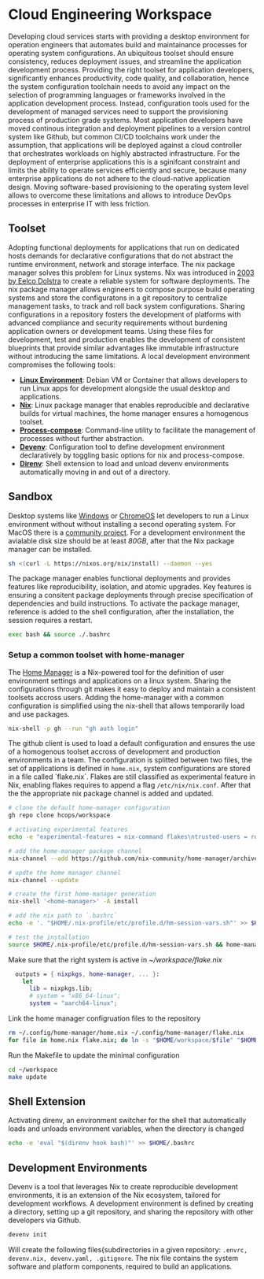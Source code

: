 # Cloud Engineering Workspace

Developing cloud services starts with providing a desktop environment for operation engineers that automates build and maintainance processes for operating system configurations. An ubiquitous toolset should ensure consistency, reduces deployment issues, and streamline the application development process. Providing the right toolset for application developers, significantly enhances productivity, code quality, and collaboration, hence the system configuration toolchain needs to avoid any impact on the selection of programming languages or frameworks involved in the application development process. Instead, configuration tools used for the development of managed services need to support the provisioning process of production grade systems. Most application developers have moved continous integration and deployment pipelines to a version control system like Github, but common CI/CD toolchains work under the assumption, that applications will be deployed against a cloud controller that orchestrates workloads on highly abstracted infrastructure. For the deployment of enterprise applications this is a sginifcant constraint and limits the ability to operate services efficiently and secure, because many enterprise applications do not adhere to the cloud-native application design. Moving software-based provisioning to the operating system level allows to overcome these limitations and allows to introduce DevOps processes in enterprise IT with less friction.

## Toolset

Adopting functional deployments for applications that run on dedicated hosts demands for declarative configurations that do not abstract the runtime environment, network and storage interface. The nix package manager solves this problem for Linux systems. Nix was introduced in [2003 by Eelco Dolstra](https://en.wikipedia.org/wiki/Nix_(package_manager)) to create a reliable system for software deployments. The nix package manager allows engineers to compose purpose build operating systems and store the configuratons in a git repository to centralize management tasks, to track and roll back system configurations. Sharing configurations in a repository fosters the development of platforms with advanced compliance and security requirements without burdening application owners or development teams. Using these files for development, test and production enables the development of consistent blueprints that provide similar advantages like immutable infrastructure without introducing the same limitations. A local development environment compromises the following tools:

* **[Linux Environment](https://chromeos.dev/en/linux)**: Debian VM or Container that allows developers to run Linux apps for development alongside the usual desktop and applications.
* **[Nix](https://nixos.org/)**: Linux package manager that enables reproducible and declarative builds for virtual machines, the home manager ensures a homogenous toolset.
* **[Process-compose](https://f1bonacc1.github.io/process-compose/)**: Command-line utility to facilitate the management of processes without further abstraction.
* **[Devenv](https://devenv.sh/)**: Configuration tool to define development environment declaratively by toggling basic options for nix and process-compose.
* **[Direnv](https://direnv.net/)**: Shell extension to load and unload devenv environments automatically moving in and out of a directory.

## Sandbox

Desktop systems like [Windows](https://learn.microsoft.com/en-us/windows/wsl/about) or [ChromeOS](https://chromeos.dev/en/linux) let developers to run a Linux environment without without installing a second operating system. For MacOS there is a [community project](https://github.com/LnL7/nix-darwin). For a development environment the avialable disk size should be at least *80GB*, after that the Nix package manager can be installed. 

```sh
sh <(curl -L https://nixos.org/nix/install) --daemon --yes
```

The package manager enables functional deployments and provides features like reproducibility, isolation, and atomic upgrades. Key features is ensuring a consitent package deployments through precise specification of dependencies and build instructions. To activate the package manager, reference is added to the shell configuration, after the installation, the session requires a restart.

```sh
exec bash && source ./.bashrc
```

### Setup a common toolset with home-manager

The [Home Manager](https://nix-community.github.io/home-manager/) is a Nix-powered tool for the definition of user environment settings and applications on a linux system. Sharing the configurations through git makes it easy to deploy and maintain a consistent toolsets accross users. Adding the home-manager with a common configuration is simplified using the nix-shell that allows temporarily load and use packages. 

```sh
nix-shell -p gh --run "gh auth login"
```

The github client is used to load a default configuration and ensures the use of a homogenous toolset accross of development and production environments in a team. The configuration is splitted between two files, the set of applications is defined in `home.nix`, system configurations are stored in a file called ´flake.nix´. Flakes are still classified as experimental feature in Nix, enabling flakes requires to append a flag `/etc/nix/nix.conf`. After that the the appropriate nix package channel is added and updated.

```sh
# clone the default home-manager configuration 
gh repo clone hcops/workspace

# activating experimental features
echo -e "experimental-features = nix-command flakes\ntrusted-users = root torsten" | sudo tee -a /etc/nix/nix.conf

# add the home-manager package channel
nix-channel --add https://github.com/nix-community/home-manager/archive/master.tar.gz home-manager

# updte the home manager channel
nix-channel --update

# create the first home-manager generation
nix-shell '<home-manager>' -A install

# add the nix path to `.bashrc`
echo -e '. "$HOME/.nix-profile/etc/profile.d/hm-session-vars.sh"' >> $HOME/.profile

# test the installation
source $HOME/.nix-profile/etc/profile.d/hm-session-vars.sh && home-manager --version
```

Make sure that the right system is active in *~/workspace/flake.nix*

```nix
  outputs = { nixpkgs, home-manager, ... }:
    let
      lib = nixpkgs.lib;
      # system = "x86_64-linux";
      system = "aarch64-linux";
```

Link the home manager configruation files to the repository

```sh
rm ~/.config/home-manager/home.nix ~/.config/home-manager/flake.nix
for file in home.nix flake.nix; do ln -s "$HOME/workspace/$file" "$HOME/.config/home-manager/$file"; done
```

Run the Makefile to update the minimal configuration

```sh
cd ~/workspace
make update
```

## Shell Extension

Activating direnv, an environment switcher for the shell that automatically loads and unloads environment variables, when the directory is changed

```sh
echo -e 'eval "$(direnv hook bash)"' >> $HOME/.bashrc
```

## Development Environments

Devenv is a tool that leverages Nix to create reproducible development environments, it is an extension of the Nix ecosystem, tailored for development workflows. A development environment is defined by creating a directory, setting up a git repository, and sharing the repository with other developers via Github.

```sh
devenv init
```

Will create the following files{subdirectories in a given repository: `.envrc, devenv.nix, devenv.yaml, .gitignore`. The nix file contains the system software and platform components, required to build an applications.

